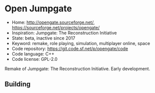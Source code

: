 # Open Jumpgate

- Home: http://opengate.sourceforge.net/, https://sourceforge.net/projects/opengate/
- Inspiration: Jumpgate: The Reconstruction Initiative
- State: beta, inactive since 2017
- Keyword: remake, role playing, simulation, multiplayer online, space
- Code repository: https://git.code.sf.net/p/opengate/code
- Code language: C++
- Code license: GPL-2.0

Remake of Jumpgate: The Reconstruction Initiative.
Early development.

## Building
